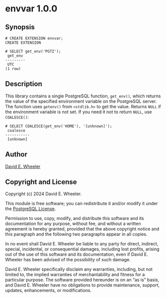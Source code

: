 # envvar 1.0.0

## Synopsis

    
    
    # CREATE EXTENSION envvar;
    CREATE EXTENSION
    
    # SELECT get_env('PGTZ');
     get_env 
    ---------
     UTC
    (1 row)
    

## Description

This library contains a single PostgreSQL function, `get_env()`, which returns
the value of the specified environment variable on the PostgreSQL server. The
function uses `getenv()` from `<stdlib.h>` to get the value. Returns `NULL` if
the environment variable is not set. If you need it not to return `NULL`, use
`COALESCE()`:

    
    
    # SELECT COALESCE(get_env('HOME'), '[unknown]');
     coalesce  
    -----------
     [unknown]
    

## Author

[David E. Wheeler](https://justatheory.com/)

## Copyright and License

Copyright (c) 2024 David E. Wheeler.

This module is free software; you can redistribute it and/or modify it under
the [PostgreSQL License](http://www.opensource.org/licenses/postgresql).

Permission to use, copy, modify, and distribute this software and its
documentation for any purpose, without fee, and without a written agreement is
hereby granted, provided that the above copyright notice and this paragraph
and the following two paragraphs appear in all copies.

In no event shall David E. Wheeler be liable to any party for direct,
indirect, special, incidental, or consequential damages, including lost
profits, arising out of the use of this software and its documentation, even
if David E. Wheeler has been advised of the possibility of such damage.

David E. Wheeler specifically disclaim any warranties, including, but not
limited to, the implied warranties of merchantability and fitness for a
particular purpose. The software provided hereunder is on an “as is” basis,
and David E. Wheeler have no obligations to provide maintenance, support,
updates, enhancements, or modifications.

